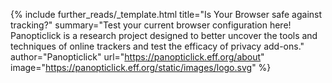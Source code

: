 {%
  include further_reads/_template.html
  title="Is Your Browser safe against tracking?" 
  summary="Test your current browser configuration here! Panopticlick is a research project designed to better uncover the tools and techniques of online trackers and test the efficacy of privacy add-ons." 
  author="Panopticlick" 
  url="https://panopticlick.eff.org/about" 
  image="https://panopticlick.eff.org/static/images/logo.svg"
%}

